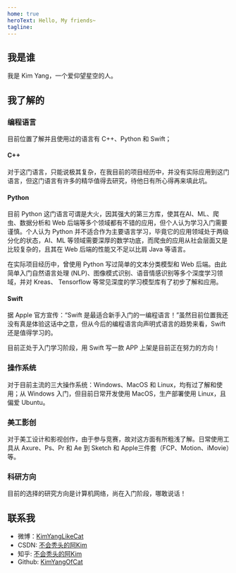 ```yaml
---
home: true
heroText: Hello, My friends~
tagline: 
---
```


## 我是谁

我是 Kim Yang，一个爱仰望星空的人。

## 我了解的

### 编程语言

目前位置了解并且使用过的语言有 C++、Python 和 Swift；

#### C++

对于这门语言，只能说极其复杂，在我目前的项目经历中，并没有实际应用到这门语言，但这门语言有许多的精华值得去研究，待他日有所心得再来填此坑。

#### Python

目前 Python 这门语言可谓是大火，因其强大的第三方库，使其在AI、ML、爬虫、数据分析和 Web 后端等多个领域都有不错的应用，但个人认为学习入门需要谨慎。个人认为 Python 并不适合作为主要语言学习，毕竟它的应用领域处于两级分化的状态，AI、ML 等领域需要深厚的数学功底，而爬虫的应用从社会层面又是比较复杂的，且其在 Web 后端的性能又不足以比肩 Java 等语言。

在实际项目经历中，曾使用 Python 写过简单的文本分类模型和 Web 后端。由此简单入门自然语言处理 (NLP)、图像模式识别、语音情感识别等多个深度学习领域，并对 Kreas、 Tensorflow 等常见深度的学习模型库有了初步了解和应用。

#### Swift

据 Apple 官方宣传：“Swift 是最适合新手入门的一编程语言！”虽然目前位置我还没有真是体验这话中之意，但从今后的编程语言向声明式语言的趋势来看，Swift 还是值得学习的。

目前正处于入门学习阶段，用 Swift 写一款 APP 上架是目前正在努力的方向！

### 操作系统

对于目前主流的三大操作系统：Windows、MacOS 和 Linux，均有过了解和使用；从 Windows 入门，但目前日常开发使用 MacOS，生产部署使用 Linux，且偏爱 Ubuntu。

### 美工影创

对于美工设计和影视创作，由于参与竞赛，故对这方面有所粗浅了解。日常使用工具从 Axure、Ps、Pr 和 Ae 到 Sketch 和 Apple三件套（FCP、Motion、iMovie）等。

### 科研方向

目前的选择的研究方向是计算机网络，尚在入门阶段，哪敢说话！

## 联系我

+ 微博：[KimYangLikeCat](https://weibo.com/6373489690/profile?topnav=1&wvr=6&is_all=1)
+ CSDN: [不会秃头的阿Kim](https://me.csdn.net/weixin_43316691)
+ 知乎: [不会秃头的阿Kim](https://www.zhihu.com/people/kim_yang)
+ Github: [KimYangOfCat](https://github.com/KimYangOfCat)
